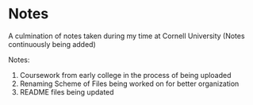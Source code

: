 # Notes
A culmination of notes taken during my time at Cornell University (Notes continuously being added)

Notes: 
1. Coursework from early college in the process of being uploaded
2. Renaming Scheme of Files being worked on for better organization
3. README files being updated 
